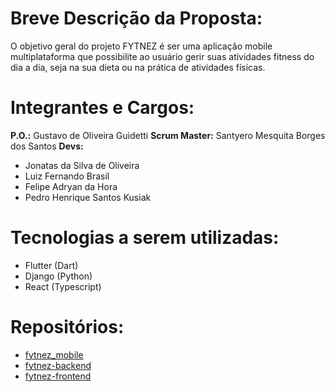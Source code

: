 # Breve Descrição da Proposta:

O objetivo geral do projeto FYTNEZ é ser uma aplicação mobile multiplataforma que possibilite ao usuário gerir suas atividades fitness do dia a dia, seja na sua dieta ou na prática de atividades físicas.

# Integrantes e Cargos:
**P.O.:** Gustavo de Oliveira Guidetti
**Scrum Master:** Santyero Mesquita Borges dos Santos
**Devs:**
- Jonatas da Silva de Oliveira
- Luiz Fernando Brasil
- Felipe Adryan da Hora
- Pedro Henrique Santos Kusiak

# Tecnologias a serem utilizadas:
- Flutter (Dart)
- Django (Python)
- React (Typescript)

# Repositórios:
- [fytnez_mobile](https://github.com/Fytnez/fytnez_mobile)
- [fytnez-backend](https://github.com/Fytnez/fytnez-backend)
- [fytnez-frontend](https://github.com/Fytnez/fytnez-frontend)
